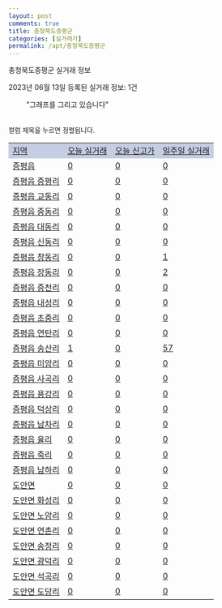 ```yaml
---
layout: post
comments: true
title: 충청북도증평군
categories: [실거래가]
permalink: /apt/충청북도증평군
---
```


충청북도증평군 실거래 정보

2023년 06월 13일 등록된 실거래 정보: 1건

<!--<script async src="https://pagead2.googlesyndication.com/pagead/js/adsbygoogle.js?client=ca-pub-3485438051770037"
 crossorigin="anonymous"></script>-->

<script type="text/javascript">
  google.charts.load('current', {'packages':['corechart']});
  google.charts.setOnLoadCallback(drawChart);

  function drawChart() {
    var data = google.visualization.arrayToDataTable([['거래일', '매매', '전월세', '전매'], ['21-01', 2, 0, 0], ['21-02', 0, 1, 0], ['21-03', 0, 1, 0], ['21-04', 0, 1, 0], ['21-05', 2, 0, 0], ['21-06', 25, 11, 9], ['21-07', 31, 102, 14], ['21-08', 42, 18, 25], ['21-09', 32, 18, 31], ['21-10', 50, 27, 49], ['21-11', 37, 33, 67], ['21-12', 55, 51, 40], ['22-01', 47, 50, 53], ['22-02', 59, 67, 27], ['22-03', 61, 47, 34], ['22-04', 67, 51, 31], ['22-05', 65, 38, 9], ['22-06', 46, 35, 11], ['22-07', 48, 132, 6], ['22-08', 32, 33, 0], ['22-09', 39, 17, 0], ['22-10', 46, 23, 0], ['22-11', 26, 25, 0], ['22-12', 27, 85, 0], ['23-01', 27, 33, 0], ['23-02', 40, 37, 0], ['23-03', 50, 25, 0], ['23-04', 34, 57, 0], ['23-05', 76, 35, 0], ['23-06', 3, 56, 0]]);

    var options = {
      title: '최근 1년간 유형별 거래량 추이',
      legend: { position: 'bottom' }
    };

    setTimeout(function() {
        var chart = new google.visualization.LineChart(document.getElementById('columnchart_material'));
        chart.draw(data, (options));
        document.getElementById('loading').style.display = 'none';
        var dayLabel = (new Date()).getDay();
        if (dayLabel < 2) {
            sorttable.innerSortFunction.apply(document.getElementById('week'), []);
            sorttable.innerSortFunction.apply(document.getElementById('week'), []);        
        }
        else {
            sorttable.innerSortFunction.apply(document.getElementById('today'), []);
            sorttable.innerSortFunction.apply(document.getElementById('today'), []);
        }
    }, 200);

  }
</script>

<div id="loading" style="z-index:20; display: block; margin-left: 35px">"그래프를 그리고 있습니다"</div>
<div id="columnchart_material" style="width: 95%; margin-left: -35px; display: block"></div>
<!--<div style="width: 95%; margin-left: -35px; display: block">
      <script async src="https://pagead2.googlesyndication.com/pagead/js/adsbygoogle.js?client=ca-pub-3485438051770037"
          crossorigin="anonymous"></script>
      <ins class="adsbygoogle"
          style="display:block"
          data-ad-format="fluid"
          data-ad-layout-key="-fb+5w+4e-db+86"
          data-ad-client="ca-pub-3485438051770037"
          data-ad-slot="1827090281"></ins>
      <script>
          (adsbygoogle = window.adsbygoogle || []).push({});
      </script>
</div>-->
<br>

<font size='small' style='font-size: small;'>컬럼 제목을 누르면 정렬됩니다.</font>
<table class="sortable">
  <tr style='background-color: rgba(114, 132, 186,0.4);'>
    <td id="region"><a href="#">지역</a></td>
    <td id="today"><a href="#">오늘 실거래</a></td>
    <td id="today_new"><a href="#">오늘 신고가</a></td>
    <td id="week"><a href="#">일주일 실거래</a></td>
  </tr>

  
  <tr class="item">
    <td><a href="충청북도증평군증평읍">증평읍</a></td>
    <td><a href="충청북도증평군증평읍">0</a></td>
    <td><a href="충청북도증평군증평읍">0</a></td>
    <td><a href="충청북도증평군증평읍">0</a></td>
  </tr>
    

  <tr class="item">
    <td><a href="충청북도증평군증평읍증평리">증평읍 증평리</a></td>
    <td><a href="충청북도증평군증평읍증평리">0</a></td>
    <td><a href="충청북도증평군증평읍증평리">0</a></td>
    <td><a href="충청북도증평군증평읍증평리">0</a></td>
  </tr>
    

  <tr class="item">
    <td><a href="충청북도증평군증평읍교동리">증평읍 교동리</a></td>
    <td><a href="충청북도증평군증평읍교동리">0</a></td>
    <td><a href="충청북도증평군증평읍교동리">0</a></td>
    <td><a href="충청북도증평군증평읍교동리">0</a></td>
  </tr>
    

  <tr class="item">
    <td><a href="충청북도증평군증평읍중동리">증평읍 중동리</a></td>
    <td><a href="충청북도증평군증평읍중동리">0</a></td>
    <td><a href="충청북도증평군증평읍중동리">0</a></td>
    <td><a href="충청북도증평군증평읍중동리">0</a></td>
  </tr>
    

  <tr class="item">
    <td><a href="충청북도증평군증평읍대동리">증평읍 대동리</a></td>
    <td><a href="충청북도증평군증평읍대동리">0</a></td>
    <td><a href="충청북도증평군증평읍대동리">0</a></td>
    <td><a href="충청북도증평군증평읍대동리">0</a></td>
  </tr>
    

  <tr class="item">
    <td><a href="충청북도증평군증평읍신동리">증평읍 신동리</a></td>
    <td><a href="충청북도증평군증평읍신동리">0</a></td>
    <td><a href="충청북도증평군증평읍신동리">0</a></td>
    <td><a href="충청북도증평군증평읍신동리">0</a></td>
  </tr>
    

  <tr class="item">
    <td><a href="충청북도증평군증평읍창동리">증평읍 창동리</a></td>
    <td><a href="충청북도증평군증평읍창동리">0</a></td>
    <td><a href="충청북도증평군증평읍창동리">0</a></td>
    <td><a href="충청북도증평군증평읍창동리">1</a></td>
  </tr>
    

  <tr class="item">
    <td><a href="충청북도증평군증평읍장동리">증평읍 장동리</a></td>
    <td><a href="충청북도증평군증평읍장동리">0</a></td>
    <td><a href="충청북도증평군증평읍장동리">0</a></td>
    <td><a href="충청북도증평군증평읍장동리">2</a></td>
  </tr>
    

  <tr class="item">
    <td><a href="충청북도증평군증평읍증천리">증평읍 증천리</a></td>
    <td><a href="충청북도증평군증평읍증천리">0</a></td>
    <td><a href="충청북도증평군증평읍증천리">0</a></td>
    <td><a href="충청북도증평군증평읍증천리">0</a></td>
  </tr>
    

  <tr class="item">
    <td><a href="충청북도증평군증평읍내성리">증평읍 내성리</a></td>
    <td><a href="충청북도증평군증평읍내성리">0</a></td>
    <td><a href="충청북도증평군증평읍내성리">0</a></td>
    <td><a href="충청북도증평군증평읍내성리">0</a></td>
  </tr>
    

  <tr class="item">
    <td><a href="충청북도증평군증평읍초중리">증평읍 초중리</a></td>
    <td><a href="충청북도증평군증평읍초중리">0</a></td>
    <td><a href="충청북도증평군증평읍초중리">0</a></td>
    <td><a href="충청북도증평군증평읍초중리">0</a></td>
  </tr>
    

  <tr class="item">
    <td><a href="충청북도증평군증평읍연탄리">증평읍 연탄리</a></td>
    <td><a href="충청북도증평군증평읍연탄리">0</a></td>
    <td><a href="충청북도증평군증평읍연탄리">0</a></td>
    <td><a href="충청북도증평군증평읍연탄리">0</a></td>
  </tr>
    

  <tr class="item">
    <td><a href="충청북도증평군증평읍송산리">증평읍 송산리</a></td>
    <td><a href="충청북도증평군증평읍송산리">1</a></td>
    <td><a href="충청북도증평군증평읍송산리">0</a></td>
    <td><a href="충청북도증평군증평읍송산리">57</a></td>
  </tr>
    

  <tr class="item">
    <td><a href="충청북도증평군증평읍미암리">증평읍 미암리</a></td>
    <td><a href="충청북도증평군증평읍미암리">0</a></td>
    <td><a href="충청북도증평군증평읍미암리">0</a></td>
    <td><a href="충청북도증평군증평읍미암리">0</a></td>
  </tr>
    

  <tr class="item">
    <td><a href="충청북도증평군증평읍사곡리">증평읍 사곡리</a></td>
    <td><a href="충청북도증평군증평읍사곡리">0</a></td>
    <td><a href="충청북도증평군증평읍사곡리">0</a></td>
    <td><a href="충청북도증평군증평읍사곡리">0</a></td>
  </tr>
    

  <tr class="item">
    <td><a href="충청북도증평군증평읍용강리">증평읍 용강리</a></td>
    <td><a href="충청북도증평군증평읍용강리">0</a></td>
    <td><a href="충청북도증평군증평읍용강리">0</a></td>
    <td><a href="충청북도증평군증평읍용강리">0</a></td>
  </tr>
    

  <tr class="item">
    <td><a href="충청북도증평군증평읍덕상리">증평읍 덕상리</a></td>
    <td><a href="충청북도증평군증평읍덕상리">0</a></td>
    <td><a href="충청북도증평군증평읍덕상리">0</a></td>
    <td><a href="충청북도증평군증평읍덕상리">0</a></td>
  </tr>
    

  <tr class="item">
    <td><a href="충청북도증평군증평읍남차리">증평읍 남차리</a></td>
    <td><a href="충청북도증평군증평읍남차리">0</a></td>
    <td><a href="충청북도증평군증평읍남차리">0</a></td>
    <td><a href="충청북도증평군증평읍남차리">0</a></td>
  </tr>
    

  <tr class="item">
    <td><a href="충청북도증평군증평읍율리">증평읍 율리</a></td>
    <td><a href="충청북도증평군증평읍율리">0</a></td>
    <td><a href="충청북도증평군증평읍율리">0</a></td>
    <td><a href="충청북도증평군증평읍율리">0</a></td>
  </tr>
    

  <tr class="item">
    <td><a href="충청북도증평군증평읍죽리">증평읍 죽리</a></td>
    <td><a href="충청북도증평군증평읍죽리">0</a></td>
    <td><a href="충청북도증평군증평읍죽리">0</a></td>
    <td><a href="충청북도증평군증평읍죽리">0</a></td>
  </tr>
    

  <tr class="item">
    <td><a href="충청북도증평군증평읍남하리">증평읍 남하리</a></td>
    <td><a href="충청북도증평군증평읍남하리">0</a></td>
    <td><a href="충청북도증평군증평읍남하리">0</a></td>
    <td><a href="충청북도증평군증평읍남하리">0</a></td>
  </tr>
    

  <tr class="item">
    <td><a href="충청북도증평군도안면">도안면</a></td>
    <td><a href="충청북도증평군도안면">0</a></td>
    <td><a href="충청북도증평군도안면">0</a></td>
    <td><a href="충청북도증평군도안면">0</a></td>
  </tr>
    

  <tr class="item">
    <td><a href="충청북도증평군도안면화성리">도안면 화성리</a></td>
    <td><a href="충청북도증평군도안면화성리">0</a></td>
    <td><a href="충청북도증평군도안면화성리">0</a></td>
    <td><a href="충청북도증평군도안면화성리">0</a></td>
  </tr>
    

  <tr class="item">
    <td><a href="충청북도증평군도안면노암리">도안면 노암리</a></td>
    <td><a href="충청북도증평군도안면노암리">0</a></td>
    <td><a href="충청북도증평군도안면노암리">0</a></td>
    <td><a href="충청북도증평군도안면노암리">0</a></td>
  </tr>
    

  <tr class="item">
    <td><a href="충청북도증평군도안면연촌리">도안면 연촌리</a></td>
    <td><a href="충청북도증평군도안면연촌리">0</a></td>
    <td><a href="충청북도증평군도안면연촌리">0</a></td>
    <td><a href="충청북도증평군도안면연촌리">0</a></td>
  </tr>
    

  <tr class="item">
    <td><a href="충청북도증평군도안면송정리">도안면 송정리</a></td>
    <td><a href="충청북도증평군도안면송정리">0</a></td>
    <td><a href="충청북도증평군도안면송정리">0</a></td>
    <td><a href="충청북도증평군도안면송정리">0</a></td>
  </tr>
    

  <tr class="item">
    <td><a href="충청북도증평군도안면광덕리">도안면 광덕리</a></td>
    <td><a href="충청북도증평군도안면광덕리">0</a></td>
    <td><a href="충청북도증평군도안면광덕리">0</a></td>
    <td><a href="충청북도증평군도안면광덕리">0</a></td>
  </tr>
    

  <tr class="item">
    <td><a href="충청북도증평군도안면석곡리">도안면 석곡리</a></td>
    <td><a href="충청북도증평군도안면석곡리">0</a></td>
    <td><a href="충청북도증평군도안면석곡리">0</a></td>
    <td><a href="충청북도증평군도안면석곡리">0</a></td>
  </tr>
    

  <tr class="item">
    <td><a href="충청북도증평군도안면도당리">도안면 도당리</a></td>
    <td><a href="충청북도증평군도안면도당리">0</a></td>
    <td><a href="충청북도증평군도안면도당리">0</a></td>
    <td><a href="충청북도증평군도안면도당리">0</a></td>
  </tr>
    


</table>


    